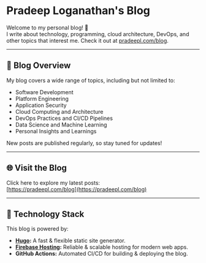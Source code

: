 # Pradeep Loganathan's Blog

Welcome to my personal blog! 🚀  
I write about technology, programming, cloud architecture, DevOps, and other topics that interest me.
Check it out at [pradeepl.com/blog](https://pradeepl.com/blog).

---

## 📝 Blog Overview

My blog covers a wide range of topics, including but not limited to:

- Software Development
- Platform Engineering
- Application Security
- Cloud Computing and Architecture
- DevOps Practices and CI/CD Pipelines
- Data Science and Machine Learning
- Personal Insights and Learnings

New posts are published regularly, so stay tuned for updates!

---

## 🌐 Visit the Blog

Click here to explore my latest posts:  
[https://pradeepl.com/blog](https://pradeepl.com/blog)

---

## 🚀 Technology Stack

This blog is powered by:

- **[Hugo](https://gohugo.io/):** A fast & flexible static site generator.
- **[Firebase Hosting](https://firebase.google.com/products/hosting):** Reliable & scalable hosting for modern web apps.
- **GitHub Actions:** Automated CI/CD for building & deploying the blog.

